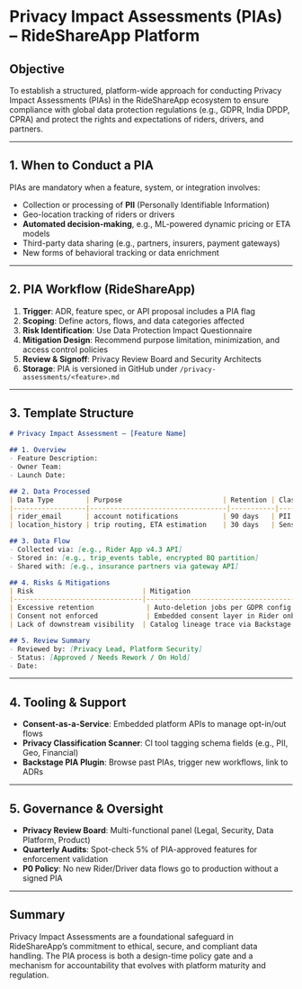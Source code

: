 # Privacy Impact Assessments (PIAs) – RideShareApp Platform

## Objective
To establish a structured, platform-wide approach for conducting Privacy Impact Assessments (PIAs) in the RideShareApp ecosystem to ensure compliance with global data protection regulations (e.g., GDPR, India DPDP, CPRA) and protect the rights and expectations of riders, drivers, and partners.

---

## 1. When to Conduct a PIA
PIAs are mandatory when a feature, system, or integration involves:
- Collection or processing of **PII** (Personally Identifiable Information)
- Geo-location tracking of riders or drivers
- **Automated decision-making**, e.g., ML-powered dynamic pricing or ETA models
- Third-party data sharing (e.g., partners, insurers, payment gateways)
- New forms of behavioral tracking or data enrichment

---

## 2. PIA Workflow (RideShareApp)
1. **Trigger**: ADR, feature spec, or API proposal includes a PIA flag
2. **Scoping**: Define actors, flows, and data categories affected
3. **Risk Identification**: Use Data Protection Impact Questionnaire
4. **Mitigation Design**: Recommend purpose limitation, minimization, and access control policies
5. **Review & Signoff**: Privacy Review Board and Security Architects
6. **Storage**: PIA is versioned in GitHub under `/privacy-assessments/<feature>.md`

---

## 3. Template Structure
```markdown
# Privacy Impact Assessment – [Feature Name]

## 1. Overview
- Feature Description:
- Owner Team:
- Launch Date:

## 2. Data Processed
| Data Type        | Purpose                         | Retention | Classification |
|------------------|----------------------------------|-----------|-----------------|
| rider_email      | account notifications           | 90 days   | PII             |
| location_history | trip routing, ETA estimation    | 30 days   | Sensitive       |

## 3. Data Flow
- Collected via: [e.g., Rider App v4.3 API]
- Stored in: [e.g., trip_events table, encrypted BQ partition]
- Shared with: [e.g., insurance partners via gateway API]

## 4. Risks & Mitigations
| Risk                           | Mitigation                                   |
|--------------------------------|-----------------------------------------------|
| Excessive retention             | Auto-deletion jobs per GDPR config            |
| Consent not enforced            | Embedded consent layer in Rider onboarding    |
| Lack of downstream visibility  | Catalog lineage trace via Backstage plugin    |

## 5. Review Summary
- Reviewed by: [Privacy Lead, Platform Security]
- Status: [Approved / Needs Rework / On Hold]
- Date:
```

---

## 4. Tooling & Support
- **Consent-as-a-Service**: Embedded platform APIs to manage opt-in/out flows
- **Privacy Classification Scanner**: CI tool tagging schema fields (e.g., PII, Geo, Financial)
- **Backstage PIA Plugin**: Browse past PIAs, trigger new workflows, link to ADRs

---

## 5. Governance & Oversight
- **Privacy Review Board**: Multi-functional panel (Legal, Security, Data Platform, Product)
- **Quarterly Audits**: Spot-check 5% of PIA-approved features for enforcement validation
- **P0 Policy**: No new Rider/Driver data flows go to production without a signed PIA

---

## Summary
Privacy Impact Assessments are a foundational safeguard in RideShareApp’s commitment to ethical, secure, and compliant data handling. The PIA process is both a design-time policy gate and a mechanism for accountability that evolves with platform maturity and regulation.